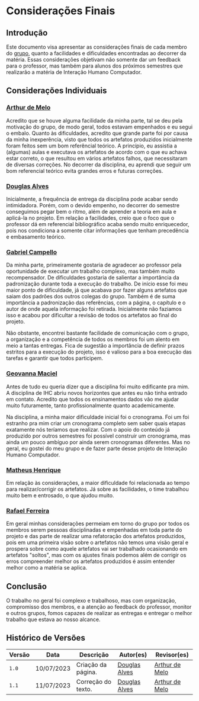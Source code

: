 # Considerações Finais

## Introdução 

Este documento visa apresentar as considerações finais de cada membro do [grupo](https://interacao-humano-computador.github.io/2023.1-BilheteriaDigital/#equipe), quanto a facilidades e dificuldades encontradas ao decorrer da matéria. Essas considerações objetivam não somente dar um feedback para o professor, mas também para alunos dos próximos semestres que realizarão a matéria de Interação Humano Computador.

## Considerações Individuais


### [Arthur de Melo](https://github.com/arthurmlv)

Acredito que se houve alguma facilidade da minha parte, tal se deu pela motivação do grupo, de modo geral, todos estavam empenhados e eu segui o embalo. Quanto às dificuldades, acredito que grande parte foi por causa da minha inexperência, visto que todos os artefatos produzidos inicialmente foram feitos sem um bom referêncial teórico. A princípio, eu assistia a (algumas) aulas e executava os artefatos de acordo com o que eu achava estar correto, o que resultou em vários artefatos falhos, que necessitaram de diversas correções. No decorrer da disciplina, eu aprendi que seguir um bom referencial teórico evita grandes erros e futuras correções.

### [Douglas Alves](https://github.com/dougAlvs)

Inicialmente, a frequência de entrega da disciplina pode acabar sendo intimidadora. Porém, com o devido empenho, no decorrer do semestre conseguimos pegar bem o ritmo, além de aprender a teoria em aula e aplicá-la no projeto. Em relação a facilidades, creio que o foco que o professor dá em referencial bibliográfico acaba sendo muito enriquecedor, pois nos condiciona a somente citar informações que tenham precedência e embasamento teórico.

### [Gabriel Campello](https://github.com/G16C)

Da minha parte, primeiramente gostaria de agradecer ao professor pela oportunidade de executar um trabalho complexo, mas também muito recompensador. De dificuldades gostaria de salientar a importância da padronização durante toda a execução do trabalho. De início esse foi meu maior ponto de dificuldade, já que acabava por fazer alguns artefatos que saiam dos padrões dos outros colegas do grupo. Também é de suma importância a padronização das referências, com a página, o capítulo e o autor de onde aquela informação foi retirada. Inicialmente não faziamos isso e acabou por dificultar a revisão de todos os artefatos ao final do projeto.

Não obstante, encontrei bastante facilidade de comunicação com o grupo, a organização e a competência de todos os membros foi um alento em meio a tantas entregas. Fica de sugestão a importância de definir prazos estritos para a execução do projeto, isso é valioso para a boa execução das tarefas e garantir que todos participem. 

### [Geovanna Maciel](https://github.com/manuziny)
Antes de tudo eu queria dizer que a disciplina foi muito edificante pra mim. A disciplina de IHC abriu novos horizontes que antes eu não tinha entrado em contato. Acredito que todos os ensinamentos dados vão me ajudar muito futuramente, tanto profissionalmente quanto academicamente.

Na disciplina, a minha maior dificuldade inicial foi o cronograma. Foi um foi estranho pra mim criar um cronograma completo sem saber quais etapas exatamente nós teríamos que realizar. Com o apoio do conteúdo já produzido por outros semestres foi possível construir um cronograma, mas ainda um pouco ambíguo por ainda serem cronogramas diferentes. Mas no geral, eu gostei do meu grupo e de fazer parte desse projeto de Interação Humano Computador.

### [Matheus Henrique](https://github.com/mathonaut)

Em relação às considerações, a maior dificuldade foi relacionada ao tempo para realizar/corrigir os artefatos. Já sobre as facilidades, o time trabalhou muito bem e entrosado, o que ajudou muito.

### [Rafael Ferreira](https://github.com/RafaelCLG0)

Em geral minhas considerações permeiam em torno do grupo por todos os membros serem pessoas disciplinadas e empenhadas em toda parte do projeto e das parte de realizar uma refatoração dos artefatos produzidos, pois em uma primeira visão sobre o artefatos não temos uma visão geral e prospera sobre como aquele artefatos vai ser trabalhado ocasionando em artefatos "soltos", mas com os ajustes finais podemos além de corrigir os erros compreender melhor os artefatos produzidos é assim entender melhor como a matéria se aplica.

## Conclusão

O trabalho no geral foi complexo e trabalhoso, mas com organização, compromisso dos membros, e a atenção ao feedback do professor, monitor e outros grupos, fomos capazes de realizar as entregas e entregar o melhor trabalho que estava ao nosso alcance.

## Histórico de Versões

| Versão | Data       | Descrição          | Autor(es)                                        | Revisor(es)                                    |
| ------ | ---------- | ------------------ | ------------------------------------------------ | ---------------------------------------------- |
| `1.0`  | 10/07/2023 | Criação da página. | [Douglas Alves](https://github.com/dougAlvs) | [Arthur de Melo](https://github.com/arthurmlv)  |
| `1.1`  | 11/07/2023 | Correção do texto. | [Douglas Alves](https://github.com/dougAlvs) | [Arthur de Melo](https://github.com/arthurmlv)  |